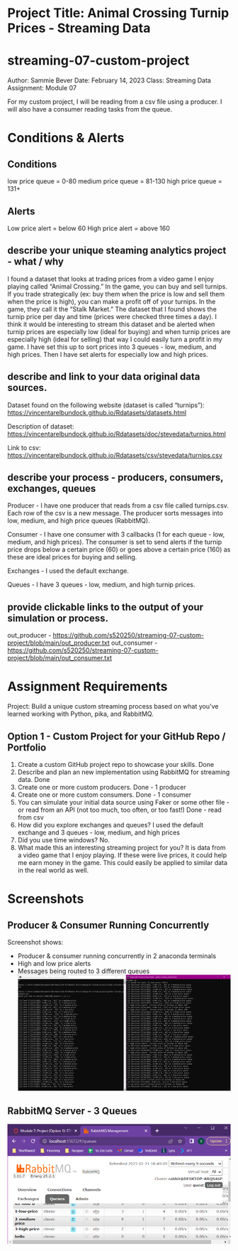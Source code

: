 # Project Title: Animal Crossing Turnip Prices - Streaming Data

# streaming-07-custom-project

Author: Sammie Bever
Date: February 14, 2023 
Class: Streaming Data 
Assignment: Module 07

For my custom project, I will be reading from a csv file using a producer. I will also have a consumer reading tasks from the queue.

# Conditions & Alerts
## Conditions
low price queue = 0-80
medium price queue = 81-130
high price queue = 131+

## Alerts
Low price alert = below 60
High price alert = above 160

## describe your unique steaming analytics project - what / why 
I found a dataset that looks at trading prices from a video game I enjoy playing called “Animal Crossing.” In the game, you can buy and sell turnips. If you trade strategically (ex: buy them when the price is low and sell them when the price is high), you can make a profit off of your turnips. In the game, they call it the “Stalk Market.” The dataset that I found shows the turnip price per day and time (prices were checked three times a day). I think it would be interesting to stream this dataset and be alerted when turnip prices are especially low (ideal for buying) and when turnip prices are especially high (ideal for selling) that way I could easily turn a profit in my game. I have set this up to sort prices into 3 queues - low, medium, and high prices. Then I have set alerts for especially low and high prices.  

## describe and link to your data original data sources. 
Dataset found on the following website (dataset is called “turnips”):
https://vincentarelbundock.github.io/Rdatasets/datasets.html

Description of dataset: 
https://vincentarelbundock.github.io/Rdatasets/doc/stevedata/turnips.html

Link to csv:
https://vincentarelbundock.github.io/Rdatasets/csv/stevedata/turnips.csv

## describe your process - producers, consumers, exchanges, queues
Producer - I have one producer that reads from a csv file called turnips.csv. Each row of the csv is a new message. The producer sorts messages into low, medium, and high price queues (RabbitMQ).

Consumer - I have one consumer with 3 callbacks (1 for each queue - low, medium, and high prices). The consumer is set to send alerts if the turnip price drops below a certain price (60) or goes above a certain price (160) as these are ideal prices for buying and selling.

Exchanges - I used the default exchange.

Queues - I have 3 queues - low, medium, and high turnip prices.

## provide clickable links to the output of your simulation or process. 
out_producer - https://github.com/s520250/streaming-07-custom-project/blob/main/out_producer.txt
out_consumer - https://github.com/s520250/streaming-07-custom-project/blob/main/out_consumer.txt

# Assignment Requirements
Project: Build a unique custom streaming process based on what you've learned working with Python, pika, and RabbitMQ.

## Option 1 - Custom Project for your GitHub Repo / Portfolio
1. Create a custom GitHub project repo to showcase your skills. Done
2. Describe and plan an new implementation using RabbitMQ for streaming data. Done
3. Create one or more custom producers. Done - 1 producer
4. Create one or more custom consumers. Done - 1 consumer
5. You can simulate your initial data source using Faker or some other file - or read from an API (not too much, too often, or too fast!) Done - read from csv
6. How did you explore exchanges and queues? I used the default exchange and 3 queues - low, medium, and high prices
7. Did you use time windows? No.
8. What made this an interesting streaming project for you? It is data from a video game that I enjoy playing. If these were live prices, it could help me earn money in the game. This could easily be applied to similar data in the real world as well.

# Screenshots
## Producer & Consumer Running Concurrently
Screenshot shows:
- Producer & consumer running concurrently in 2 anaconda terminals
- High and low price alerts
- Messages being routed to 3 different queues
![PriceAlerts](Screenshot_High&LowPriceAlerts.PNG)

## RabbitMQ Server - 3 Queues
![RabbitMQ3Queues](Screenshot_All3Queues.PNG)
